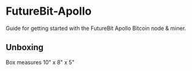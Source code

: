 # FutureBit-Apollo
Guide for getting started with the FutureBit Apollo Bitcoin node & miner.

## Unboxing
Box measures 10" x 8" x 5" 
